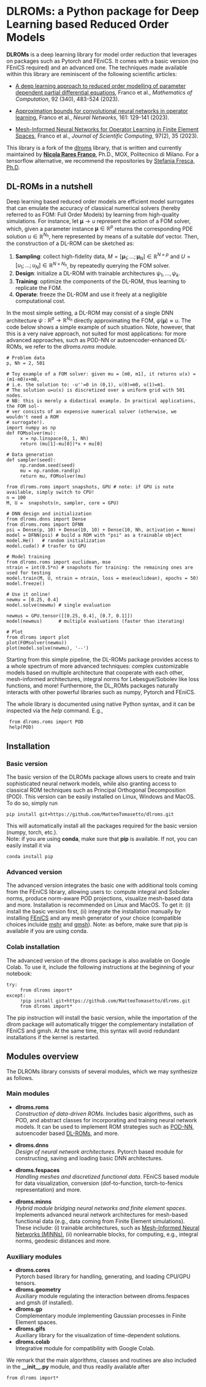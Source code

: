 # DLROMs: a Python package for Deep Learning based Reduced Order Models

**DLROMs** is a deep learning library for model order reduction that leverages on packages such as Pytorch and FEniCS. It comes with a basic version (no FEniCS required) and an advanced one. The techniques made available within this library are reminiscent of the following scientific articles: 

- [A deep learning approach to reduced order modelling of parameter dependent partial differential equations](https://doi.org/10.1090/mcom/3781), Franco et al., *Mathematics of Computation*, 92 (340), 483-524 (2023).
     
- [Approximation bounds for convolutional neural networks in operator learning](https://doi.org/10.1016/j.neunet.2023.01.029), Franco et al., *Neural Networks*, 161: 129-141 (2023).
     
- [Mesh-Informed Neural Networks for Operator Learning in Finite Element Spaces](https://doi.org/10.1007/s10915-023-02331-1), Franco et al., *Journal of Scientific Computing*, 97(2), 35 (2023).

This library is a fork of the [dlroms](https://github.com/NicolaRFranco/dlroms.git) library, that is written and currently maintained by **[Nicola Rares Franco](https://github.com/NicolaRFranco)**, Ph.D., MOX, Politecnico di Milano. For a tensorflow alternative, we recommend the repositories by [Stefania Fresca, Ph.D](https://github.com/stefaniafresca).


## DL-ROMs in a nutshell

Deep learning based reduced order models are efficient model surrogates that can emulate the accuracy of classical numerical solvers (hereby referred to as FOM: Full Order Models) by learning from high-quality simulations. For instance, let $\boldsymbol{\mu}\to u$ represent the action of a FOM solver, which, given a parameter instance $\boldsymbol{\mu}\in\mathbb{R}^{p}$ returns the corresponding PDE solution $u\in\mathbb{R}^{N_{h}}$, here represented by means of a suitable dof vector. Then, the construction of a DL-ROM can be sketched as:

1. **Sampling**: collect high-fidelity data, $`M=[\boldsymbol{\mu}_{1};\dots;\boldsymbol{\mu}_{N}]\in\mathbb{R}^{N\times p}`$ and $`U=[u_{1};\dots;u_{N}]\in\mathbb{R}^{N\times N_{h}}`$, by repeatedly querying the FOM solver.
2. **Design**: initialize a DL-ROM with trainable architectures $\psi_{1},\dots,\psi_{k}$.
3. **Training**: optimize the components of the DL-ROM, thus learning to replicate the FOM.
4. **Operate**: freeze the DL-ROM and use it freely at a negligible computational cost.

In the most simple setting, a DL-ROM may consist of a single DNN architecture $\psi:\mathbb{R}^{p}\to\mathbb{R}^{N_{h}}$ directly approximating the FOM, $\psi(\boldsymbol{\mu})\approx u$. The code below shows a simple example of such situation. Note, however, that this is a very naive approach, not suited for most applications: for more advanced approaches, such as POD-NN or autoencoder-enhanced DL-ROMs, we refer to the *dlroms.roms* module.

    # Problem data
    p, Nh = 2, 501

    # Toy example of a FOM solver: given mu = [m0, m1], it returns u(x) = (m1-m0)x+m0, 
    # i.e. the solution to: -u''=0 in (0,1), u(0)=m0, u(1)=m1. 
    # The solution u=u(x) is discretized over a uniform grid with 501 nodes.
    # NB: this is merely a didactical example. In practical applications, the FOM sol-
    # ver consists of an expensive numerical solver (otherwise, we wouldn't need a ROM
    # surrogate!).
    import numpy as np
    def FOMsolver(mu):
         x = np.linspace(0, 1, Nh)
         return (mu[1]-mu[0])*x + mu[0]

    # Data generation
    def sampler(seed):
         np.random.seed(seed)
         mu = np.random.rand(p)
         return mu, FOMsolver(mu)

    from dlroms.roms import snapshots, GPU # note: if GPU is note available, simply switch to CPU!
    n = 100
    M, U =  snapshots(n, sampler, core = GPU) 

    # DNN design and initialization
    from dlroms.dnns import Dense
    from dlroms.roms import DFNN
    psi = Dense(p, 10) + Dense(10, 10) + Dense(10, Nh, activation = None)
    model = DFNN(psi) # build a ROM with "psi" as a trainable object
    model.He()   # random initialization
    model.cuda() # trasfer to GPU

    # Model training
    from dlroms.roms import euclidean, mse
    ntrain = int(0.5*n) # snapshots for training: the remaining ones are used for testing
    model.train(M, U, ntrain = ntrain, loss = mse(euclidean), epochs = 50)
    model.freeze()

    # Use it online!
    newmu = [0.25, 0.4]
    model.solve(newmu) # single evaluation

    newmus = GPU.tensor([[0.25, 0.4], [0.7, 0.1]])
    model(newmus)      # multiple evaluations (faster than iterating)

    # Plot
    from dlroms import plot
    plot(FOMsolver(newmu))
    plot(model.solve(newmu), '--')

Starting from this simple pipeline, the DL-ROMs package provides access to a whole spectrum of more advanced techniques: complex customizable models based on multiple architecture that cooperate with each other, mesh-informed architectures, integral norms for Lebesgue/Sobolev like loss functions, and more! Furthermore, the DL_ROMs packages naturally interacts with other powerful libraries such as numpy, Pytorch and FEniCS.

The whole library is documented using native Python syntax, and it can be inspected via the *help* command. E.g.,

     from dlroms.roms import POD
     help(POD)


## Installation
### Basic version
The basic version of the DLROMs package allows users to create and train sophisticated neural network models, while also granting access to classical ROM techniques such as Principal Orthogonal Decomposition (POD). This version can be easily installed on Linux, Windows and MacOS. To do so, simply run

    pip install git+https://github.com/MatteoTomasetto/dlroms.git

This will automatically install all the packages required for the basic version (numpy, torch, etc.). </br>
Note: if you are using **conda**, make sure that **pip** is available. If not, you can easily install it via

    conda install pip

### Advanced version
The advanced version integrates the basic one with additional tools coming from the FEniCS library, allowing users to: compute integral and Sobolev norms, produce norm-aware POD projections, visualize mesh-based data and more. Installation is recommended on Linux and MacOS. To get it: (i) install the basic version first, (ii) integrate the installation manually by installing [FEniCS](https://fenicsproject.org/) and any mesh generator of your choice (compatible choices incluide [mshr](https://anaconda.org/conda-forge/mshr) and [gmsh](https://anaconda.org/conda-forge/gmsh)). Note: as before, make sure that pip is available if you are using conda.

### Colab installation
The advanced version of the dlroms package is also available on Google Colab. To use it, include the following instructions at the beginning of your notebook:

    try:
         from dlroms import*
    except:
         !pip install git+https://github.com/MatteoTomasetto/dlroms.git
         from dlroms import*
    
The pip instruction will install the basic version, while the importation of the dlrom package will automatically trigger the complementary installation of FEniCS and gmsh. At the same time, this syntax will avoid redundant installations if the kernel is restarted.



## Modules overview
The DLROMs library consists of several modules, which we may synthesize as follows.

### Main modules
* **dlroms.roms**</br> *Construction of data-driven ROMs*. Includes basic algorithms, such as POD, and abstract classes for incorporating and training neural network models. It can be used to implement ROM strategies such as [POD-NN](https://doi.org/10.1016/j.jcp.2018.02.037), autoencoder based [DL-ROMs](https://doi.org/10.1090/mcom/3781), and more.
  
* **dlroms.dnns**</br> *Design of neural network architectures*. Pytorch based module for constructing, saving and loading basic DNN architectures.
  
* **dlroms.fespaces**</br> *Handling meshes and discretized functional data*. FEniCS based module for data visualization, conversion (dof-to-function, torch-to-fenics representation) and more.
  
* **dlroms.minns**</br> *Hybrid module bridging neural networks and finite element spaces*. Implements advanced neural network architectures for mesh-based functional data (e.g., data coming from Finite Element simulations). These include: (i) trainable architectures, such as [Mesh-Informed Neural Networks (MINNs)](https://doi.org/10.1007/s10915-023-02331-1), (ii) nonlearnable blocks, for computing, e.g., integral norms, geodesic distances and more.

### Auxiliary modules
* **dlroms.cores**</br> Pytorch based library for handling, generating, and loading CPU/GPU tensors.
* **dlroms.geometry**</br> Auxiliary module regulating the interaction between dlroms.fespaces and gmsh (if installed).
* **dlroms.gp**</br> Complementary module implementing Gaussian processes in Finite Element spaces.
* **dlroms.gifs**</br> Auxiliary library for the visualization of time-dependent solutions.
* **dlroms.colab**</br> Integrative module for compatibility with Google Colab.
  
We remark that the main algorithms, classes and routines are also included in the **\_\_init\_\_.py** module, and thus readily available after

    from dlroms import*
